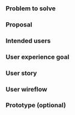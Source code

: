 ### Problem to solve

### Proposal

### Intended users

### User experience goal

### User story

### User wireflow

### Prototype (optional)
